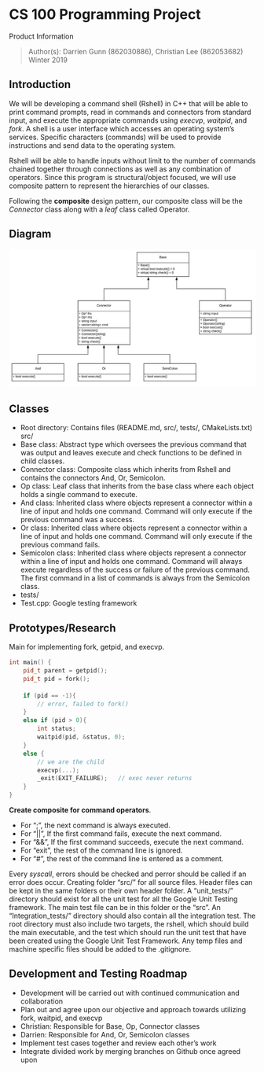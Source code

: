 # CS 100 Programming Project

Product Information
> Author(s): Darrien Gunn (862030886), Christian Lee (862053682)
> Winter 2019

## Introduction
We will be developing a command shell (Rshell) in C++ that will be able to print command prompts, read in commands and connectors from standard input, and execute the appropriate commands using _execvp_, _waitpid_, and _fork_. A shell is a user interface which accesses an operating system’s services. Specific characters (commands) will be used to provide instructions and send data to the operating system. 

Rshell will be able to handle inputs without limit to the number of commands chained together through connections as well as any combination of operators. Since this program is structural/object focused, we will use composite pattern to represent the hierarchies of our classes. 

Following the **composite** design pattern, our composite class will be the *Connector* class along with a *leaf* class called Operator.

## Diagram

![example expression tree](/images/Composite.png?raw=true "Diagram")
      
## Classes
* Root directory: Contains files (README.md, src/, tests/, CMakeLists.txt)
src/
* Base class: Abstract type which oversees the previous command that was output and leaves execute and check functions to be defined in child classes.
* Connector class: Composite class which inherits from Rshell and contains the connectors And, Or, Semicolon.
* Op class: Leaf class that inherits from the base class where each object holds a single command to execute.
* And class: Inherited class where objects represent a connector within a line of input and holds one command. Command will only execute if the previous command was a success.
* Or class: Inherited class where objects represent a connector within a line of input and holds one command. Command will only execute if the previous command fails.
* Semicolon class: Inherited class where objects represent a connector within a line of input and holds one command. Command will always execute regardless of the success or failure of the previous command. The first command in a list of commands is always from the Semicolon class.
* tests/
* Test.cpp: Google testing framework


## Prototypes/Research

Main for implementing fork, getpid, and execvp.

```c++
int main() {
    pid_t parent = getpid();
    pid_t pid = fork();

    if (pid == -1){
        // error, failed to fork()
    } 
    else if (pid > 0){
        int status;
        waitpid(pid, &status, 0);
    }
    else {
        // we are the child
        execvp(...);
        _exit(EXIT_FAILURE);   // exec never returns
    }
}
```
**Create composite for command operators**.
* For “;”, the next command is always executed.
* For “||”, If the first command fails, execute the next command.
* For “&&”, If the first command succeeds, execute the next command.
* For “exit”, the rest of the command line is ignored.
* For “#”, the rest of the command line is entered as a comment.

Every *syscall*, errors should be checked and perror should be called if an error does occur.
Creating folder “src/” for all source files. Header files can be kept in the same folders or their own header folder. A “unit_tests/” directory should exist for all the unit test for all the Google Unit Testing framework. The main test file can be in this folder or the “src”. An “Integration_tests/” directory should also contain all the integration test. The root directory must also include two targets, the rshell, which should build the main executable, and the test which should run the unit test that have been created using the Google Unit Test Framework. Any temp files and machine specific files should be added to the .gitignore.

## Development and Testing Roadmap
* Development will be carried out with continued communication and collaboration
* Plan out and agree upon our objective and approach towards utilizing fork, waitpid, and execvp
* Christian: Responsible for Base, Op, Connector classes
* Darrien: Responsible for And, Or, Semicolon classes
* Implement test cases together and review each other’s work 
* Integrate divided work by merging branches on Github once agreed upon



